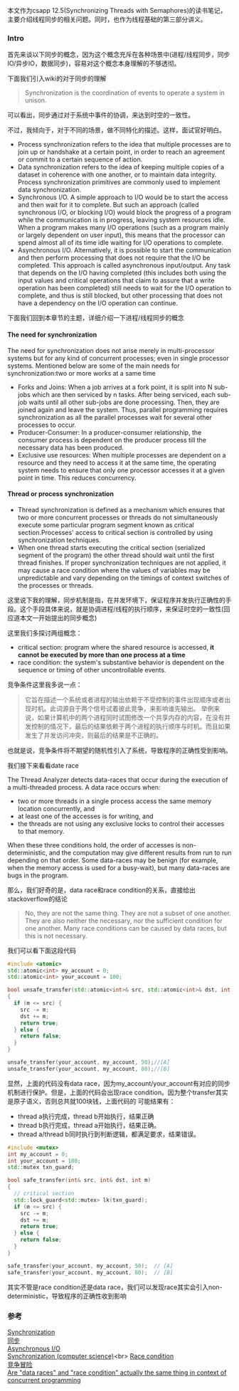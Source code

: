 本文作为csapp 12.5(Synchronizing Threads with Semaphores)的读书笔记，主要介绍线程同步的相关问题。同时，也作为线程基础的第三部分讲义。

### Intro

首先来谈以下同步的概念，因为这个概念充斥在各种场景中(进程/线程同步，同步IO/异步IO，数据同步)，容易对这个概念本身理解的不够透彻。

下面我们引入wiki的对于同步的理解
>Synchronization is the coordination of events to operate a system in unison.

可以看出，同步通过对于系统中事件的协调，来达到时空的一致性。

不过，我倾向于，对于不同的场景，做不同特化的描述。这样，面试官好明白。

- Process synchronization refers to the idea that multiple processes are to join up or handshake at a certain point, in order to reach an agreement or commit to a certain sequence of action. 
- Data synchronization refers to the idea of keeping multiple copies of a dataset in coherence with one another, or to maintain data integrity. Process synchronization primitives are commonly used to implement data synchronization.
- Synchronous I/O. A simple approach to I/O would be to start the access and then wait for it to complete. But such an approach (called synchronous I/O, or blocking I/O) would block the progress of a program while the communication is in progress, leaving system resources idle. When a program makes many I/O operations (such as a program mainly or largely dependent on user input), this means that the processor can spend almost all of its time idle waiting for I/O operations to complete.
- Asynchronous I/O. Alternatively, it is possible to start the communication and then perform processing that does not require that the I/O be completed. This approach is called asynchronous input/output. Any task that depends on the I/O having completed (this includes both using the input values and critical operations that claim to assure that a write operation has been completed) still needs to wait for the I/O operation to complete, and thus is still blocked, but other processing that does not have a dependency on the I/O operation can continue.

下面我们回到本章节的主题，详细介绍一下进程/线程同步的概念

#### The need for synchronization

The need for synchronization does not arise merely in multi-processor systems but for any kind of concurrent processes; even in single processor systems. Mentioned below are some of the main needs for synchronization:two or more works at a same time

- Forks and Joins: When a job arrives at a fork point, it is split into N sub-jobs which are then serviced by n tasks. After being serviced, each sub-job waits until all other sub-jobs are done processing. Then, they are joined again and leave the system. Thus, parallel programming requires synchronization as all the parallel processes wait for several other processes to occur.
- Producer-Consumer: In a producer-consumer relationship, the consumer process is dependent on the producer process till the necessary data has been produced.
- Exclusive use resources: When multiple processes are dependent on a resource and they need to access it at the same time, the operating system needs to ensure that only one processor accesses it at a given point in time. This reduces concurrency.

#### Thread or process synchronization

- Thread synchronization is defined as a mechanism which ensures that two or more concurrent processes or threads do not simultaneously execute some particular program segment known as critical section.Processes' access to critical section is controlled by using synchronization techniques.
- When one thread starts executing the critical section (serialized segment of the program) the other thread should wait until the first thread finishes. If proper synchronization techniques are not applied, it may cause a race condition where the values of variables may be unpredictable and vary depending on the timings of context switches of the processes or threads.

这里说下我的理解，同步机制是指，在并发环境下，保证程序并发执行正确性的手段。这个手段具体来说，就是协调进程/线程的执行顺序，来保证时空的一致性(回应道本文一开始提出的同步概念)

这里我们多探讨两组概念：
- critical section: program where the shared resource is accessed, **it cannot be executed by more than one process at a time**
- race condition: the system's substantive behavior is dependent on the sequence or timing of other uncontrollable events.

竞争条件这里我多说一点：
>它旨在描述一个系统或者进程的输出依赖于不受控制的事件出现顺序或者出现时机。此词源自于两个信号试着彼此竞争，来影响谁先输出。
举例来说，如果计算机中的两个进程同时试图修改一个共享内存的内容，在没有并发控制的情况下，最后的结果依赖于两个进程的执行顺序与时机。而且如果发生了并发访问冲突，则最后的结果是不正确的。

也就是说，竞争条件将不期望的随机性引入了系统，导致程序的正确性受到影响。

我们接下来看看date race

The Thread Analyzer detects data-races that occur during the execution of a multi-threaded process. A data race occurs when:
- two or more threads in a single process access the same memory location concurrently, and
- at least one of the accesses is for writing, and
- the threads are not using any exclusive locks to control their accesses to that memory.

When these three conditions hold, the order of accesses is non-deterministic, and the computation may give different results from run to run depending on that order. Some data-races may be benign (for example, when the memory access is used for a busy-wait), but many data-races are bugs in the program.

那么，我们好奇的是，data race和race condition的关系，直接给出stackoverflow的结论
>No, they are not the same thing. They are not a subset of one another. They are also neither the necessary, nor the sufficient condition for one another.
Many race conditions can be caused by data races, but this is not necessary.

我们可以看下面这段代码
```cpp
#include <atomic>
std::atomic<int> my_account = 0;
std::atomic<int> your_account = 100;

bool unsafe_transfer(std::atomic<int>& src, std::atomic<int>& dst, int m)
{
  if (m <= src) {
    src -= m;
    dst += m;
    return true;
  } else {
    return false;
  }
}

unsafe_transfer(your_account, my_account, 50);//[A]
unsafe_transfer(your_account, my_account, 80);//[B]
```

显然，上面的代码没有data race，因为my_account/your_account有对应的同步机制进行保护。但是，上面的代码会出现race condition。因为整个transfer其实是原子语义，否则总共就100块钱，上面代码的
可能结果有：
- thread a执行完成，thread b开始执行，结果正确
- thread b执行完成，thread a开始执行，结果正确。
- thread a/thread b同时执行到判断逻辑，都满足要求，结果错误。

```cpp
#include <mutex>
int my_account = 0;
int your_account = 100; 
std::mutex txn_guard;

bool safe_transfer(int& src, int& dst, int m)
{
  // critical section
  std::lock_guard<std::mutex> lk(txn_guard);
  if (m <= src) {
    src -= m;
    dst += m;
    return true;
  } else {
    return false;
  }
}  

safe_transfer(your_account, my_account, 50);  // [A]
safe_transfer(your_account, my_account, 80);  // [B]
```

其实不管是race condition还是data race，我们可以发现race其实会引入non-deterministic，导致程序的正确性收到影响

### 参考
[Synchronization](https://en.wikipedia.org/wiki/Synchronization)<br>
[同步](https://zh.wikipedia.org/wiki/%E5%90%8C%E6%AD%A5)<br>
[Asynchronous I/O](https://en.wikipedia.org/wiki/Asynchronous_I/O)<br>
[Synchronization (computer science)](https://en.wikipedia.org/wiki/Synchronization_(computer_science))<br>
[Race condition](https://en.wikipedia.org/wiki/Race_condition#Software)<br>
[竞争冒险](https://zh.wikipedia.org/wiki/%E7%AB%B6%E7%88%AD%E5%8D%B1%E5%AE%B3)<br>
[Are "data races" and "race condition" actually the same thing in context of concurrent programming](https://stackoverflow.com/questions/11276259/are-data-races-and-race-condition-actually-the-same-thing-in-context-of-conc)<br>